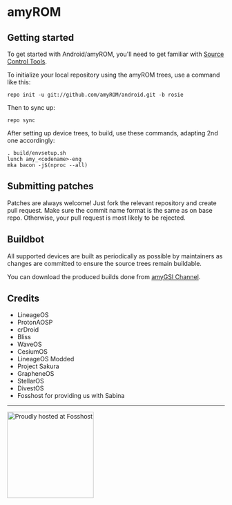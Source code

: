 amyROM
===========

Getting started
---------------

To get started with Android/amyROM, you'll need to get familiar with [Source Control Tools](https://source.android.com/setup/develop).

To initialize your local repository using the amyROM trees, use a command like this:
```
repo init -u git://github.com/amyROM/android.git -b rosie
```
Then to sync up:
```
repo sync
```
After setting up device trees, to build, use these commands, adapting 2nd one accordingly:
```
. build/envsetup.sh
lunch amy_<codename>-eng
mka bacon -j$(nproc --all)
```


Submitting patches
------------------
Patches are always welcome! Just fork the relevant repository and create pull request. Make sure the commit name format is the same as on base repo. Otherwise, your pull request is most likely to be rejected.


Buildbot
--------
All supported devices are built as periodically as possible by maintainers as changes are committed to ensure the source trees remain buildable.

You can download the produced builds done from [amyGSI Channel](https://t.me/amyGSI).


Credits
-------
- LineageOS
- ProtonAOSP
- crDroid
- Bliss
- WaveOS
- CesiumOS
- LineageOS Modded
- Project Sakura
- GrapheneOS
- StellarOS
- DivestOS
- Fosshost for providing us with Sabina

<hr>

<img src="https://sabina.amyrom.ml/fosshost.org_Host_Dark.png" alt="Proudly hosted at Fosshost" width="200">
